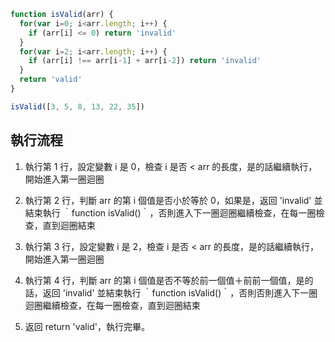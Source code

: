 ``` js
function isValid(arr) {
  for(var i=0; i<arr.length; i++) {
    if (arr[i] <= 0) return 'invalid'
  }
  for(var i=2; i<arr.length; i++) {
    if (arr[i] !== arr[i-1] + arr[i-2]) return 'invalid'
  }
  return 'valid'
}

isValid([3, 5, 8, 13, 22, 35])
```

## 執行流程
1. 執行第 1 行，設定變數 i 是 0，檢查 i 是否 < arr 的長度，是的話繼續執行，開始進入第一圈迴圈

2. 執行第 2 行，判斷 arr 的第 i 個值是否小於等於 0，如果是，返回 'invalid' 並結束執行 ｀function isValid()｀，否則進入下一圈迴圈繼續檢查，在每一圈檢查，直到迴圈結束

3. 執行第 3 行，設定變數 i 是 2，檢查 i 是否 < arr 的長度，是的話繼續執行，開始進入第一圈迴圈

4. 執行第 4 行，判斷 arr 的第 i 個值是否不等於前一個值＋前前一個值，是的話，返回 'invalid' 並結束執行 ｀function isValid()｀，否則否則進入下一圈迴圈繼續檢查，在每一圈檢查，直到迴圈結束

5. 返回 return 'valid'，執行完畢。